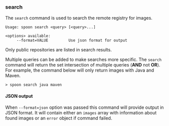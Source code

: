 ### search

The `search` command is used to search the remote registry for images.

```
Usage: spoon search <query> [<query>...]

<options> available:
     --format=VALUE         Use json format for output
```

Only public repositories are listed in search results. 

Multiple queries can be added to make searches more specific. The `search` command will return the set intersection of multiple queries (**AND** not **OR**). For example, the command below will only return images with Java and Maven. 

```
> spoon search java maven
```

#### JSON output

When `--format=json` option was passed this command will provide output in JSON format. It will contain either an `images` array with information about found images or an `error` object if command failed.